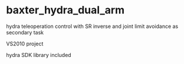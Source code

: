 # baxter_hydra_dual_arm
hydra teleoperation control with SR inverse and joint limit avoidance as secondary task

VS2010 project

hydra SDK library included
